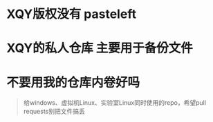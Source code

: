 # XQY版权没有 pasteleft
# XQY的私人仓库 主要用于备份文件
# 不要用我的仓库内卷好吗

> 给windows、虚拟机Linux、实验室Linux同时使用的repo，希望pull requests别把文件搞丢
